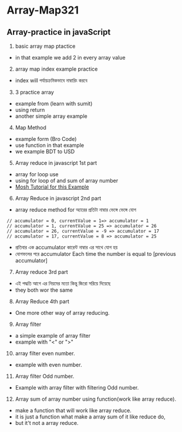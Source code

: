 # Array-Map321

Array-practice in javaScript
---

1. basic array map ptactice

- in that example we add 2 in every array value

2. array map index example practice

- index will পর্যায়ক্রমিকভাবে নাম্বারিং করবে

3. 3 practice array

- example from (learn with sumit)
- using return
- another simple array example

4. Map Method

- example form (Bro Code)
- use function in that example
- we example BDT to USD

5. Array reduce in javascript 1st part

- array for loop use
- using for loop of and sum of array number
- [Mosh Tutorial for this Example](https://youtu.be/g1C40tDP0Bk?si=C4reqQCkT_Xun2Ac)

6. Array Reduce in javascript 2nd part

- array reduce method for অ্যারের প্রতিটা নাম্বার ভেঙ্গে ভেঙ্গে যোগ

```
// accumulator = 0, currentValue = 1=> accumulator = 1
// accumulator = 1, currentValue = 25 => accumulator = 26
// accumulator = 26, currentValue = -9 => accumulator = 17
// accumulator = 17, currentValue = 8 => accumulator = 25

```

- প্রতিবার এক accumulator কারেন্ট নাম্বার এর সাথে যোগ হয়
- যোগফলের পরে accumulator Each time the number is equal to [previous
  accumulator]

7. Array reduce 3rd part

- এই পদ্ধতি আগে এর নিয়মের মতো কিন্তু জিরো সরিয়ে দিয়েছে
- they both wor the same

8. Array Reduce 4th part

- One more other way of array reducing.

9. Array filter

- a simple example of array filter
- example with "<" or ">"

10. array filter even number.

- example with even number.

11. Array filter Odd number.

- Example with array filter with filtering Odd number.

12. Array sum of array number using function(work like array reduce).

- make a function that will work like array reduce.
- it is just a function what make a array sum of it like reduce do,
- but it't not a array reduce.